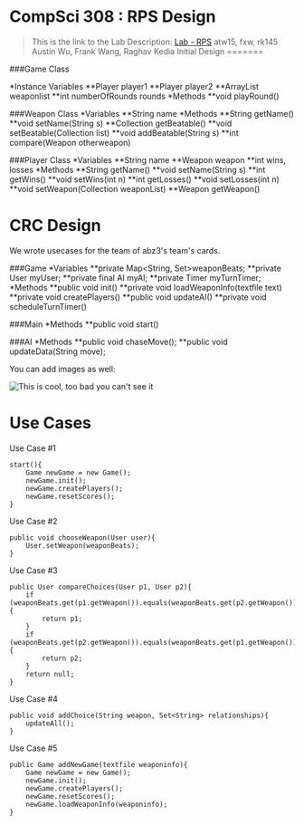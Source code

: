 CompSci 308 : RPS Design
===================

> This is the link to the Lab Description: 
[Lab - RPS](http://www.cs.duke.edu/courses/compsci308/spring16/classwork/02_design_rps/index.php)
atw15, fxw, rk145
Austin Wu, Frank Wang, Raghav Kedia
Initial Design
=======

###Game Class

*Instance Variables
**Player player1
**Player player2
**ArrayList<Weapon> weaponlist 
**int numberOfRounds rounds
*Methods
**void playRound()

###Weapon Class
*Variables
**String name
*Methods
**String getName()
**void setName(String s)
**Collection<String> getBeatable()
**void setBeatable(Collection<String> list)
**void addBeatable(String s)
**int compare(Weapon otherweapon)

###Player Class
*Variables
**String name
**Weapon weapon
**int wins, losses
*Methods
**String getName()
**void setName(String s)
**int getWins()
**void setWins(int n)
**int getLosses()
**void setLosses(int n)
**void setWeapon(Collection<Weapon> weaponList)
**Weapon getWeapon()

CRC Design
=======
We wrote usecases for the team of abz3's team's cards.

###Game
*Variables
**private Map<String, Set<String>>weaponBeats;
**private User myUser;
**private final AI myAI;
**private Timer myTurnTimer;
*Methods
**public void init()
**private void loadWeaponInfo(textfile text)
**private void createPlayers()
**public void updateAI()
**private void scheduleTurnTimer()

###Main
*Methods
**public void start()

###AI 
*Methods
**public void chaseMove();
**public void updateData(String move);

You can add images as well:

![This is cool, too bad you can't see it](crc-example.png "Our CRC cards")


Use Cases
=======
Use Case #1
```
start(){
	Game newGame = new Game();
	newGame.init();
	newGame.createPlayers();
	newGame.resetScores();
}
```
Use Case #2
```
public void chooseWeapon(User user){
	User.setWeapon(weaponBeats);
}
```

Use Case #3
```
public User compareChoices(User p1, User p2){
	if (weaponBeats.get(p1.getWeapon()).equals(weaponBeats.get(p2.getWeapon())){
		return p1;
	}
	if (weaponBeats.get(p2.getWeapon()).equals(weaponBeats.get(p1.getWeapon())){
		return p2;
	}
	return null;
}
```
Use Case #4
```
public void addChoice(String weapon, Set<String> relationships){
	updateAll();
}
```

Use Case #5
```
public Game addNewGame(textfile weaponinfo){
	Game newGame = new Game();
	newGame.init();
	newGame.createPlayers();
	newGame.resetScores();
	newGame.loadWeaponInfo(weaponinfo);
}
```

